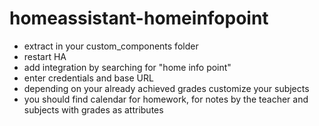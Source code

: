 # homeassistant-homeinfopoint

* extract in your custom_components folder
* restart HA
* add integration by searching for "home info point"
* enter credentials and base URL
* depending on your already achieved grades customize your subjects
* you should find calendar for homework, for notes by the teacher and subjects with grades as attributes
